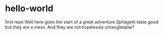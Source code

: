# hello-world
first repo
Well here goes the start of a great adventure
Sphagetti taste good but they are a mess.
And they are not hopelessly untanglelable?
